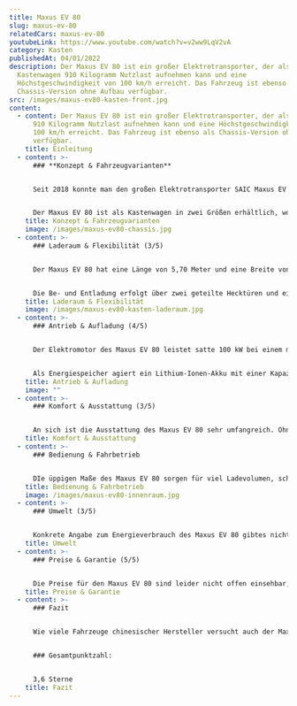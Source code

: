 ```yaml
---
title: Maxus EV 80
slug: maxus-ev-80
relatedCars: maxus-ev-80
youtubeLink: https://www.youtube.com/watch?v=v2ww9LqV2vA
category: Kasten
publishedAt: 04/01/2022
description: Der Maxus EV 80 ist ein großer Elektrotransporter, der als
  Kastenwagen 910 Kilogramm Nutzlast aufnehmen kann und eine
  Höchstgeschwindigkeit von 100 km/h erreicht. Das Fahrzeug ist ebenso als
  Chassis-Version ohne Aufbau verfügbar.
src: /images/maxus-ev80-kasten-front.jpg
content:
  - content: Der Maxus EV 80 ist ein großer Elektrotransporter, der als Kastenwagen
      910 Kilogramm Nutzlast aufnehmen kann und eine Höchstgeschwindigkeit von
      100 km/h erreicht. Das Fahrzeug ist ebenso als Chassis-Version ohne Aufbau
      verfügbar.
    title: Einleitung
  - content: >-
      ### **Konzept & Fahrzeugvarianten**


      Seit 2018 konnte man den großen Elektrotransporter SAIC Maxus EV 80 bereits auf deutschen Straßen sehen. Damals wurden rund 200 Fahrzeuge über eine Autovermietung in den Straßenverkehr gebracht. Im Jahr 2020 folgte der freie Verkauf des Modells vom größten chinesischen Hersteller SAIC, zu dem unter anderem SSangyong gehört. 


      Der Maxus EV 80 ist als Kastenwagen in zwei Größen erhältlich, wobei diese sich nur in der Höhe unterscheiden. Außerdem ist das Fahrzeug als “Chassis Cab” ohne Aufbau erhältlich. Dieses Modell kann dann von Fahrzeugbaufirmen mit eigenen Aufbauten versehen werden. In Sachen Antrieb und Batterie gibt es keine Auswahlmöglichkeiten, alle Modelle kommen mit einem 92 kW starken Elektromotor zum Kunden, der durch einen 56 kWh Akku gespeist wird.
    title: Konzept & Fahrzeugvarianten
    image: /images/maxus-ev80-chassis.jpg
  - content: >-
      ### Laderaum & Flexibilität (3/5)


      Der Maxus EV 80 hat eine Länge von 5,70 Meter und eine Breite von 2,00 Meter sowie einen Radstand von 3,85 Meter. In Sachen Fahrzeughöhe kann der Kunde zwischen zwei Varianten wählen: Dem “H2 Mitteldach” mit 2,35 Meter und dem “H2 Hochdach” mit 2,55 Meter Höhe. Dadurch ergeben sich natürlich auch unterschiedliche Laderaumhöhen von 1,74 Meter und 1,94 Meter. Mit der Laderaumlänge von 3,15 Meter und einer Breite von 1,80 Meter ergibt sich so ein Gesamtvolumen von 10,2 m³ für das “Mitteldach” sowie 11,5 m³ für die “Hochdach”-Variante. 


      Die Be- und Entladung erfolgt über zwei geteilte Hecktüren und eine seitliche Schiebetür, wobei die Ladekante mit 56 Zentimetern auf der für diese Fahrzeuge üblichen Höhe liegt. Die Nutzlast beträgt 955 Kilogramm für die niedrigere Variante und 885 Kilogramm für den “Hochdach”-Maxus. Die niedrigere Nutzlast der größeren Variante liegt am höheren Leergewicht und der 3,5-Tonnen-Grenze. Mit der optional verfügbaren Anhängerkupplung darf der EV 80 gebremste Anhänger bis 1.200 Kilogramm und ungebremste bis 750 Kilogramm ziehen.
    title: Laderaum & Flexibilität
    image: /images/maxus-ev80-kasten-laderaum.jpg
  - content: >-
      ### Antrieb & Aufladung (4/5)


      Der Elektromotor des Maxus EV 80 leistet satte 100 kW bei einem maximalen Drehmoment von 320 Nm. Der Maxus EV 80 hat also ordentlich Kraft unter der Haube. Das bereits leer 2,5 Tonnen wiegende Fahrzeug wird dadurch in 24 Sekunden von 0 auf 100 Km/h gebracht und erreicht eine Höchstgeschwindigkeit von 100 Km/h. 


      Als Energiespeicher agiert ein Lithium-Ionen-Akku mit einer Kapazität von 56 kWh. Dieser kann über einen seitlichen 30 kW Wechselstrom-Lader oder einen 7,4 kW Gleichstrom-Lader mit Energie versorgt werden. Die Reichweite gibt der Hersteller mit 192 Kilometer für den niedrigeren Maxus und 182 Kilometer für die hohe Version an. Ob diese Werte mit Beladung oder auch im Stadtverkehr zu erreichen sind, ist allerdings fraglich. Die Ladezeiten werden von SAIC mit 8,5 Stunden (Gleichstrom) und recht eindrucksvollen 2,5 Stunden (CCS-Schnellladung mit Wechselstrom) angegeben. Auch hier ist aber anzumerken, dass ein Praxistest zeigen muss, ob diese Werte realistisch sind.
    title: Antrieb & Aufladung
    image: ""
  - content: >-
      ### Komfort & Ausstattung (3/5)


      An sich ist die Ausstattung des Maxus EV 80 sehr umfangreich. Ohne Aufpreis sind bereits eine Klimaanlage, Doppelairbags, ESP, elektrische Fensterheber und ein Radio mit MP3-Funktion enthalten. Letzteres kann gegen Aufpreis noch mit einem 10-Zoll-Monitor versehen werden.
    title: Komfort & Ausstattung
  - content: >-
      ### Bedienung & Fahrbetrieb


      DIe üppigen Maße des Maxus EV 80 sorgen für viel Ladevolumen, schränken seine Eignung für enge Innenstädte aber deutlich ein. Dies gilt auch für den Wendekreis von knapp 15 Meter. Wenn aber genug Platz da ist, entfaltet das Fahrzeug natürlich seine Packer-Qualitäten, welche durch praktische, serienmäßige Details wie Laderaumbeleuchtung, ein beschichteter Boden oder Zurrösen unterstrichen werden.
    title: Bedienung & Fahrbetrieb
    image: /images/maxus-ev80-innenraum.jpg
  - content: >-
      ### Umwelt (3/5)


      Konkrete Angabe zum Energieverbrauch des Maxus EV 80 gibtes nicht. Die Reichweite von 154 Kilometer mit einem 56 kWh-Akku entspricht aber einem ungefähren Verbrauch von 27,5 kWh auf 100 Kilometer. Bei angenommenen 30 Cent pro Kilowattstunde kosten 100 km Fahrstrecke also rund 8,25 €. Ein zusätzliches Solarmodul für mehr Reichweite wird nicht angeboten.
    title: Umwelt
  - content: >-
      ### Preise & Garantie (5/5)


      Die Preise für den Maxus EV 80 sind leider nicht offen einsehbar, der Einstiegspreis des Fahrzeugs liegt aber bei 39.990 Euro netto, immerhin rund 20.000 Euro weniger als ein vergleichbarer Renault Master Z.E. Der EV 80 kann außerdem gemietet werden für monatlich 700 Euro aufwärts. Bei der Garantie zeigt sich der chinesische Hersteller recht großzügig. Neben einer dreijährigen Fahrzeuggarantie gibt es ganze 5 Jahre auf das Akkupaket. Sollte das Fahrzeug allerdings vorher die 100.000 Kilometer überschreiten, verfallen beide Garantien.
    title: Preise & Garantie
  - content: >-
      ### Fazit


      Wie viele Fahrzeuge chinesischer Hersteller versucht auch der Maxus EV 80 mit hoher Funktionalität und einem niedrigen Preis die Konkurrenz zu überholen. Seine kräftiger Elektromotor, das hohe Ladevolumen und die preiswerte Anschaffung sind sicherlich für viele größere Unternehmen sehr attraktiv. Für innerstädtische und kleinere Betriebe dürfte das Fahrzeug aber wohl zu groß und ungelenkig sein.


      ### Gesamtpunktzahl:


      3,6 Sterne
    title: Fazit
---
```

